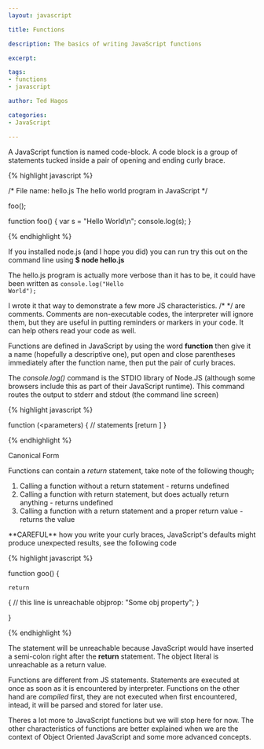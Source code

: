 ```yaml
---
layout: javascript

title: Functions

description: The basics of writing JavaScript functions

excerpt: 

tags:
- functions
- javascript

author: Ted Hagos

categories:
- JavaScript

---
```



A JavaScript function is named code-block. A code block is a group of statements tucked inside a pair of opening and ending curly brace. 


{% highlight javascript %}

/*
File name: hello.js
The hello world program in JavaScript
*/

foo();

function foo() {
	var s = "Hello World\n";
	console.log(s);
}

{% endhighlight %}

If you installed node.js (and I hope you did) you can run try this out on the command line using **$ node hello.js** 

The hello.js program is actually more verbose than it has to be,  it could have been written as <code class="codeblock">console.log("Hello World");</code>


I wrote it that way to demonstrate a few more JS characteristics. /*    */ are comments. Comments are non-executable codes, the interpreter will ignore them, but they are useful in putting reminders or markers in your code. It can help others read your code as well. 

Functions are defined in JavaScript by using the word **function** then give it a name (hopefully a descriptive one), put open and close parentheses immediately after the function name, then put the pair of curly braces. 

The *console.log()* command is the STDIO library of Node.JS (although some browsers include this as part of their JavaScript runtime). This command routes the output to stderr and stdout (the command line screen) 

{% highlight javascript %}

function <name> (<parameters) {
  // statements
  [return <value>]
}  
  
{% endhighlight %}
<div id='lst'>Canonical Form</div>


Functions can contain a *return* statement, take note of the following though;

1. Calling a function without a return statement - returns undefined
2. Calling a function with return statement, but does actually return anything - returns undefined
3. Calling a function with a return statement and a proper return value - returns the value

<aside>
**CAREFUL** how you write your curly braces, JavaScript's defaults might produce unexpected results, see the following code
</aside>

{% highlight javascript %}

function goo() {

	return
  {			// this line is unreachable
		objprop: "Some obj property";
	}

}

{% endhighlight %}

The statement will be unreachable because JavaScript would have inserted a semi-colon right after the **return** statement. The object literal is unreachable as a return value.


Functions are different from JS statements. Statements are executed at once as soon as it is encountered by interpreter. Functions on the other hand are *compiled* first, they are not executed when first encountered, intead, it will be parsed and stored for later use. 

Theres a lot more to JavaScript functions but we will stop here for now. The other characteristics of functions are better explained when we are the context of Object Oriented JavaScript and some more advanced concepts.